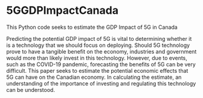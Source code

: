 # 5GGDPImpactCanada
This Python code seeks to estimate the GDP Impact of 5G in Canada

Predicting the potential GDP impact of 5G is vital to determining whether it is a technology that we should focus on deploying. Should 5G technology prove to have a tangible benefit on the economy, industries and government would more than likely invest in this technology. However, due to events, such as the COVID-19 pandemic, forecasting the benefits of 5G can be very difficult. This paper seeks to estimate the potential economic effects that 5G can have on the Canadian economy. In calculating the estimate, an understanding of the importance of investing and regulating this technology can be understood.
